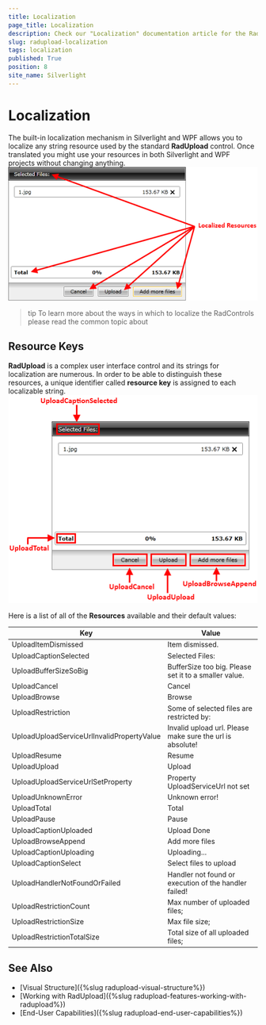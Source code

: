 ```yaml
---
title: Localization
page_title: Localization
description: Check our "Localization" documentation article for the RadUpload WPF control.
slug: radupload-localization
tags: localization
published: True
position: 8
site_name: Silverlight
---
```


# Localization

The built-in localization mechanism in Silverlight and WPF allows you to localize any string resource used by the standard __RadUpload__ control. Once translated you might use your resources in both Silverlight and WPF projects without changing anything.
![](images/RadUpload_Localization_01.png)

>tip To learn more about the ways in which to localize the RadControls please read the common topic about

## Resource Keys

__RadUpload__ is a complex user interface control and its strings for localization are numerous. In order to be able to distinguish these resources, a unique identifier called __resource key__ is assigned to each localizable string.
![](images/RadUpload_Localization_02.png)

Here is a list of all of the __Resources__ available and their default values:
		
|Key|Value|
|---|-----|
|UploadItemDismissed|Item dismissed.|
|UploadCaptionSelected|Selected Files:|
|UploadBufferSizeSoBig|BufferSize too big. Please set it to a smaller value.|
|UploadCancel|Cancel|
|UploadBrowse|Browse|
|UploadRestriction|Some of selected files are restricted by:|
|UploadUploadServiceUrlInvalidPropertyValue|Invalid upload url. Please make sure the url is absolute!|
|UploadResume|Resume|
|UploadUpload|Upload|
|UploadUploadServiceUrlSetProperty|Property UploadServiceUrl not set|
|UploadUnknownError|Unknown error!|
|UploadTotal|Total|
|UploadPause|Pause|
|UploadCaptionUploaded|Upload Done|
|UploadBrowseAppend|Add more files|
|UploadCaptionUploading|Uploading...|
|UploadCaptionSelect|Select files to upload|
|UploadHandlerNotFoundOrFailed|Handler not found or execution of the handler failed!|
|UploadRestrictionCount|Max number of uploaded files;|
|UploadRestrictionSize|Max file size;|
|UploadRestrictionTotalSize|Total size of all uploaded files;|


## See Also
 * [Visual Structure]({%slug radupload-visual-structure%})
 * [Working with RadUpload]({%slug radupload-features-working-with-radupload%})
 * [End-User Capabilities]({%slug radupload-end-user-capabilities%})
